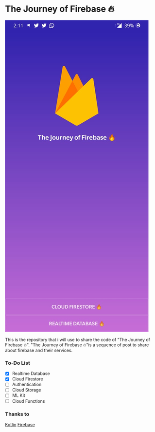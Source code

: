 # The Journey of Firebase 🔥


![alt text](project.jpg)

This is the repository that i will use to share the code of 
"The Journey of Firebase 🔥". 
"The Journey of Firebase 🔥"is a sequence of post to share  about firebase and their services.

### To-Do List

- [X] Realtime Database
- [X] Cloud Firestore
- [ ] Authentication
- [ ] Cloud Storage
- [ ] ML Kit
- [ ] Cloud Functions

### Thanks to

[Kotlin](https://github.com/JetBrains/kotlin)
[Firebase](https://github.com/firebase)
